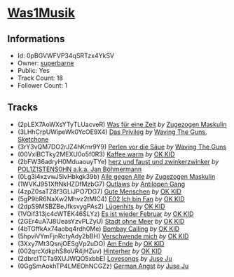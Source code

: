 # [Was1Musik](https://open.spotify.com/playlist/0pBGVWFVP34qSRTzx4YkSV)
## Informations
<!-- META_BEGIN -->
- Id: 0pBGVWFVP34qSRTzx4YkSV
- Owner: [superbarne](https://open.spotify.com/user/superbarne)
- Public: Yes
- Track Count: 18
- Follower Count: 1
<!-- META_END -->


## Tracks
<!-- TRACK_LIST_BEGIN -->
- (2pLEX7AoWXsYTyTLUacveR) [Was für eine Zeit](https://open.spotify.com/track/2pLEX7AoWXsYTyTLUacveR) *by* [Zugezogen Maskulin](https://open.spotify.com/artist/1yrJYfMWNHZWIGWM2Cb4gF)
- (3LHhCrpUWipeWk0YcOE9X4) [Das Privileg](https://open.spotify.com/track/3LHhCrpUWipeWk0YcOE9X4) *by* [Waving The Guns](https://open.spotify.com/artist/1b6KZ6XeJLiFJkFghmkbe8), [Sketchone](https://open.spotify.com/artist/28xnS7F6fz1CLEvSk0U6ML)
- (3rY3vQM7DO2rJZ4hKmr9Y9) [Perlen vor die Säue](https://open.spotify.com/track/3rY3vQM7DO2rJZ4hKmr9Y9) *by* [Waving The Guns](https://open.spotify.com/artist/1b6KZ6XeJLiFJkFghmkbe8)
- (00VxlBCTky2MEXU0o5f0R3) [Kaffee warm](https://open.spotify.com/track/00VxlBCTky2MEXU0o5f0R3) *by* [OK KID](https://open.spotify.com/artist/5syyAQTWJ2BaLtjOKE99MK)
- (2bFW36adryH0MduaouyTYe) [herz und faust und zwinkerzwinker](https://open.spotify.com/track/2bFW36adryH0MduaouyTYe) *by* [POL1Z1STENS0HN a.k.a. Jan Böhmermann](https://open.spotify.com/artist/4yos94vHbPhhiNdyYO2uan)
- (0Lg3i4xzvwJ5lvHbkgk39b) [Alle gegen Alle](https://open.spotify.com/track/0Lg3i4xzvwJ5lvHbkgk39b) *by* [Zugezogen Maskulin](https://open.spotify.com/artist/1yrJYfMWNHZWIGWM2Cb4gF)
- (1WVKJ951XftNkHZDfMzbG7) [Outlaws](https://open.spotify.com/track/1WVKJ951XftNkHZDfMzbG7) *by* [Antilopen Gang](https://open.spotify.com/artist/1HORQCHE3Q4m0tAKiRsIAB)
- (4zpZ0saTZ8f3GLiJPO7DG7) [Gute Menschen](https://open.spotify.com/track/4zpZ0saTZ8f3GLiJPO7DG7) *by* [OK KID](https://open.spotify.com/artist/5syyAQTWJ2BaLtjOKE99MK)
- (5gP9bR6NaXw2Mhvz2tMlC4) [E02 Ich bin Fan](https://open.spotify.com/track/5gP9bR6NaXw2Mhvz2tMlC4) *by* [OK KID](https://open.spotify.com/artist/5syyAQTWJ2BaLtjOKE99MK)
- (2dpS9MSBZBeJfksvygPAs2) [Lügenhits](https://open.spotify.com/track/2dpS9MSBZBeJfksvygPAs2) *by* [OK KID](https://open.spotify.com/artist/5syyAQTWJ2BaLtjOKE99MK)
- (1VOif313jc4cWTEK46SLYz) [Es ist wieder Februar](https://open.spotify.com/track/1VOif313jc4cWTEK46SLYz) *by* [OK KID](https://open.spotify.com/artist/5syyAQTWJ2BaLtjOKE99MK)
- (2GEr4uA7J8UeasYzvPLZyU) [Stadt ohne Meer](https://open.spotify.com/track/2GEr4uA7J8UeasYzvPLZyU) *by* [OK KID](https://open.spotify.com/artist/5syyAQTWJ2BaLtjOKE99MK)
- (4bTGffkAx74aobq4rdh0Me) [Bombay Calling](https://open.spotify.com/track/4bTGffkAx74aobq4rdh0Me) *by* [OK KID](https://open.spotify.com/artist/5syyAQTWJ2BaLtjOKE99MK)
- (5hpviVYmFjnRctyAdy2bBH) [Verschwende mich](https://open.spotify.com/track/5hpviVYmFjnRctyAdy2bBH) *by* [OK KID](https://open.spotify.com/artist/5syyAQTWJ2BaLtjOKE99MK)
- (3Xxy7Mt3QsnjOESgVp2uDO) [Am Ende](https://open.spotify.com/track/3Xxy7Mt3QsnjOESgVp2uDO) *by* [OK KID](https://open.spotify.com/artist/5syyAQTWJ2BaLtjOKE99MK)
- (002qrcXdkphS8oVR4jHZuv) [Hinterher](https://open.spotify.com/track/002qrcXdkphS8oVR4jHZuv) *by* [OK KID](https://open.spotify.com/artist/5syyAQTWJ2BaLtjOKE99MK)
- (2dbrcITCTa9XUJWQO5xbbE) [Lovesongs](https://open.spotify.com/track/2dbrcITCTa9XUJWQO5xbbE) *by* [Juse Ju](https://open.spotify.com/artist/6hT4TLnkb8e4XI3BmJI66v)
- (0GgSmAokhTP4LMEOhNCGZz) [German Angst](https://open.spotify.com/track/0GgSmAokhTP4LMEOhNCGZz) *by* [Juse Ju](https://open.spotify.com/artist/6hT4TLnkb8e4XI3BmJI66v)
<!-- TRACK_LIST_END -->
